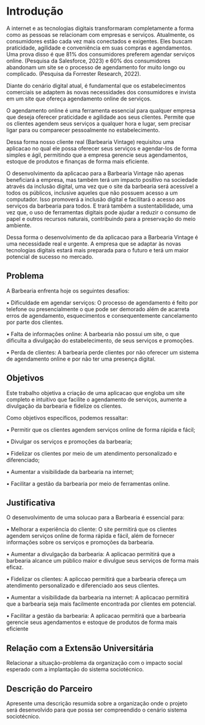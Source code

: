 # Introdução

A internet e as tecnologias digitais transformaram completamente a forma como as pessoas se relacionam com empresas e serviços. Atualmente, os consumidores estão cada vez mais conectados e exigentes. Eles buscam praticidade, agilidade e conveniência em suas compras e agendamentos.
Uma prova disso é que 81% dos consumidores preferem agendar serviços online. (Pesquisa da Salesforce, 2023) e 60% dos consumidores abandonam um site se o processo de agendamento for muito longo ou complicado. (Pesquisa da Forrester Research, 2022).

Diante do cenário digital atual, é fundamental que os estabelecimentos comerciais se adaptem às novas necessidades dos consumidores e invista em um site que ofereça agendamento online de serviços.

 O agendamento online é uma ferramenta essencial para qualquer empresa que deseja oferecer praticidade e agilidade aos seus clientes. Permite que os clientes agendem seus serviços a qualquer hora e lugar, sem precisar ligar para ou comparecer pessoalmente no estabelecimento.
 
Dessa forma nosso cliente real (Barbearia Vintage) requisitou uma aplicacao no qual ele possa oferecer seus serviços e agendar-los de forma simples e ágil, permitindo que a empresa gerencie seus agendamentos, estoque de produtos e finanças de forma mais eficiente.

O desenvolvimento da aplicacao para a Barbearia Vintage não apenas beneficiará a empresa, mas também terá um impacto positivo na sociedade através da inclusão digital, uma vez que o site da barbearia será acessível a todos os públicos, inclusive aqueles que não possuem acesso a um computador. Isso promoverá a inclusão digital e facilitará o acesso aos serviços da barbearia para todos. E trará também a sustentabilidade, uma vez que, o uso de ferramentas digitais pode ajudar a reduzir o consumo de papel e outros recursos naturais, contribuindo para a preservação do meio ambiente.

Dessa forma o desenvolvimento de da aplicacao para a Barbearia Vintage é uma necessidade real e urgente. A empresa que se adaptar às novas tecnologias digitais estará mais preparada para o futuro e terá um maior potencial de sucesso no mercado.

## Problema

A Barbearia enfrenta hoje os seguintes desafios:

•	Dificuldade em agendar serviços: O processo de agendamento é feito por telefone ou presencialmente o que pode ser demorado além de acarreta erros de agendamento, esquecimentos e consequentemente cancelamento por parte dos clientes.

•	Falta de informações online: A barbearia não possui um site, o que dificulta a divulgação do estabelecimento, de seus serviços e promoções.

•	Perda de clientes: A barbearia perde clientes por não oferecer um sistema de agendamento online e por não ter uma presença digital.

## Objetivos

Este trabalho objetiva a criação de uma aplicacao que engloba um site completo e intuitivo que facilite o agendamento de serviços, aumente a divulgação da barbearia e fidelize os clientes.

Como objetivos específicos, podemos ressaltar:

•	Permitir que os clientes agendem serviços online de forma rápida e fácil;

•	Divulgar os serviços e promoções da barbearia;

•	Fidelizar os clientes por meio de um atendimento personalizado e diferenciado;

•	Aumentar a visibilidade da barbearia na internet;

•	Facilitar a gestão da barbearia por meio de ferramentas online.

## Justificativa

O desenvolvimento de uma solucao para a Barbearia é essencial para:

•	Melhorar a experiência do cliente: O site permitirá que os clientes agendem serviços online de forma rápida e fácil, além de fornecer informações sobre os serviços e promoções da barbearia.

•	Aumentar a divulgação da barbearia: A aplicacao permitirá que a barbearia alcance um público maior e divulgue seus serviços de forma mais eficaz.

•	Fidelizar os clientes: A apliccao permitirá que a barbearia ofereça um atendimento personalizado e diferenciado aos seus clientes.

•	Aumentar a visibilidade da barbearia na internet: A aplicacao permitirá que a barbearia seja mais facilmente encontrada por clientes em potencial.

•	Facilitar a gestão da barbearia: A aplicacao permitirá que a barbearia gerencie seus agendamentos e estoque de produtos de forma mais eficiente


## Relação com a Extensão Universitária

Relacionar a situação-problema da organização com o impacto social esperado com a implantação do sistema sociotécnico.

## Descrição do Parceiro

Apresente uma descrição resumida sobre a organização onde o projeto será desenvolvido para que possa ser compreendido o cenário sistema sociotécnico.
